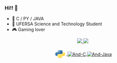 ### Hi!! 👋

- 📖 C / PY / JAVA
- 📖 UFERSA Science and Technology Student
- 🎮 Gaming lover


<div align="center">
  <a href="https://github.com/anddfreitas">
  <img height="130em" src="https://github-readme-stats.vercel.app/api?username=anddfreitas&show_icons=true&theme=dark&include_all_commits=true&count_private=true"/>
  <img height="130em" src="https://github-readme-stats.vercel.app/api/top-langs/?username=anddfreitas&layout=compact&langs_count=7&theme=dark"/>
</div>

<div style="display: inline_block" align="center"><br>
  <img align="center" alt="And-Python" height="30" width="40" src="https://raw.githubusercontent.com/devicons/devicon/master/icons/python/python-original.svg">
  <img align="center" alt="And-C" height="30" width="40" src="https://cdn.jsdelivr.net/gh/devicons/devicon/icons/c/c-original.svg">
  <img align="center" alt="And-Java" height="30" width="40" src="https://cdn.jsdelivr.net/gh/devicons/devicon/icons/java/java-original.svg">
</div>
